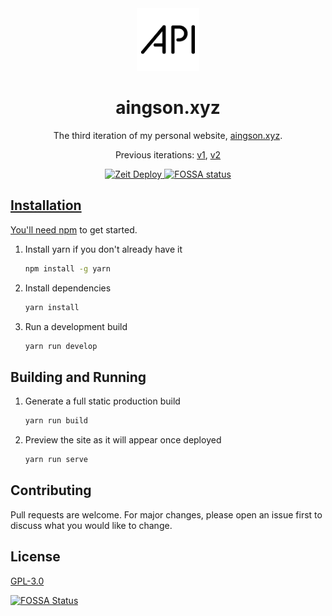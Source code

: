 <div align="center">
  <img alt="Logo" src="https://github.com/ADMARIl/aingson.xyz/raw/develop/src/images/logo.png" width="100" />
</div>

<h1 align="center">
   aingson.xyz
</h1>
<p align="center">
   The third iteration of my personal website, <a href="https://aingson.xyz" target="_blank">aingson.xyz</a>.
 </p>
<p align="center">
  Previous iterations:
  <a href="https://github.com/ADMARIl/v1" target="_blank">v1</a>,
  <a href="https://github.com/ADMARIl/v2" target="_blank">v2</a>
</p>
<div align="center">
   <a href="https://zeit.co/import/project?template=https://github.com/ADMARIl/aingson.xyz/tree/master" target="_blank">
    <img src="https://zeit.co/button" alt="Zeit Deploy" />
  </a>
  <a href="https://app.fossa.io/projects/git%2Bgithub.com%2FADMARIl%2Faingson.xyz?ref=badge_shield" target="_blank">
    <img src="https://app.fossa.io/api/projects/git%2Bgithub.com%2FADMARIl%2Faingson.xyz.svg?type=shield" alt="FOSSA status" />
  </div>

## Installation

You'll need [npm](https://nodejs.org/en/) to get started.

1. Install yarn if you don't already have it

   ```bash
   npm install -g yarn
   ```

2. Install dependencies

   ```bash
   yarn install
   ```

3. Run a development build

   ```bash
   yarn run develop
   ```

## Building and Running

1. Generate a full static production build

   ```bash
   yarn run build
   ```

2. Preview the site as it will appear once deployed

   ```bash
   yarn run serve
   ```

## Contributing

Pull requests are welcome. For major changes, please open an issue first to discuss what you would like to change.

## License

[GPL-3.0](https://choosealicense.com/licenses/gpl-3.0/)

[![FOSSA Status](https://app.fossa.io/api/projects/git%2Bgithub.com%2FADMARIl%2Faingson.xyz.svg?type=large)](https://app.fossa.io/projects/git%2Bgithub.com%2FADMARIl%2Faingson.xyz?ref=badge_large)
